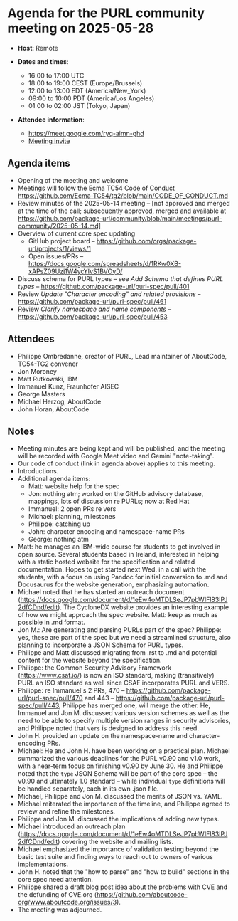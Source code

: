 # Agenda for the PURL community meeting on 2025-05-28

- **Host**: Remote
- **Dates and times**:
    - 16:00 to 17:00 UTC
    - 18:00 to 19:00 CEST (Europe/Brussels)
    - 12:00 to 13:00 EDT (America/New_York)
    - 09:00 to 10:00 PDT (America/Los Angeles)
    - 01:00 to 02:00 JST (Tokyo, Japan)

- **Attendee information**:
    - https://meet.google.com/ryq-aimn-ghd
    - [Meeting invite](https://calendar.google.com/calendar/event?action=TEMPLATE&tmeid=MnFlaXE3a2VqcnJqcTRkN2Vtb2EyMW4xbnRfMjAyNTA1MjhUMTYwMDAwWiBjX2MwODYxYWJlYmRmNjllZjBkZmVjNjgxM2IyN2JmYzdjMjk3ZDU5MThiM2EyZTk3NmZjYTdiYmViMzg1OGE5YjNAZw&tmsrc=c_c0861abebdf69ef0dfec6813b27bfc7c297d5918b3a2e976fca7bbeb3858a9b3%40group.calendar.google.com)

## Agenda items
- Opening of the meeting and welcome
- Meetings will follow the Ecma TC54 Code of Conduct https://github.com/Ecma-TC54/tg2/blob/main/CODE_OF_CONDUCT.md
- Review minutes of the 2025-05-14 meeting – [not approved and merged at the time of the call; subsequently approved, merged and available at https://github.com/package-url/community/blob/main/meetings/purl-community/2025-05-14.md]
- Overview of current core spec updating
    - GitHub project board – https://github.com/orgs/package-url/projects/1/views/1
    - Open issues/PRs –  https://docs.google.com/spreadsheets/d/1RKw0XB-xAPsZ09Uzj1W4ycYIvS1BVOyD/
- Discuss schema for PURL types – see *Add Schema that defines PURL types* – https://github.com/package-url/purl-spec/pull/401
- Review *Update "Character encoding" and related provisions* – https://github.com/package-url/purl-spec/pull/461
- Review *Clarify namespace and name components* – https://github.com/package-url/purl-spec/pull/453

## Attendees
- Philippe Ombredanne, creator of PURL, Lead maintainer of AboutCode, TC54-TG2 convener
- Jon Moroney
- Matt Rutkowski, IBM
- Immanuel Kunz, Fraunhofer AISEC
- George Masters
- Michael Herzog, AboutCode
- John Horan, AboutCode

## Notes
- Meeting minutes are being kept and will be published, and the meeting will be recorded with Google Meet video and Gemini "note-taking".
- Our code of conduct (link in agenda above) applies to this meeting.
- Introductions.
- Additional agenda items:
    - Matt: website help for the spec
    - Jon: nothing atm; worked on the GitHub advisory database, mappings, lots of discussion re PURLs; now at Red Hat
    - Immanuel: 2 open PRs re vers
    - Michael: planning, milestones
    - Philippe: catching up
    - John: character encoding and namespace-name PRs
    - George: nothing atm
- Matt: he manages an IBM-wide course for students to get involved in open source.  Several students based in Ireland, interested in helping with a static hosted website for the specification and related documentation.  Hopes to get started next Wed. in a call with the students, with a focus on using Pandoc for initial conversion to .md and Docusaurus for the website generation, emphasizing automation.
- Michael noted that he has started an outreach document (https://docs.google.com/document/d/1eEw4oMTDLSeJP7pbWIFl83IPJ2dfCDnd/edit).  The CycloneDX website provides an interesting example of how we might approach the spec website.  Matt: keep as much as possible in .md format.
- Jon M.: Are generating and parsing PURLs part of the spec?  Philippe: yes, these are part of the spec but we need a streamlined structure, also planning to incorporate a JSON Schema for PURL types.
- Philippe and Matt discussed migrating from .rst to .md and potential content for the website beyond the specification.
- Philippe: the Common Security Advisory Framework (https://www.csaf.io/) is now an ISO standard, making (transitively) PURL an ISO standard as well since CSAF incorporates PURL and VERS.
- Philippe: re Immanuel's 2 PRs, 470 – https://github.com/package-url/purl-spec/pull/470 and 443 – https://github.com/package-url/purl-spec/pull/443, Philippe has merged one, will merge the other.  He, Immanuel and Jon M. discussed various version schemes as well as the need to be able to specify multiple version ranges in security advisories, and Philippe noted that `vers` is designed to address this need.
- John H. provided an update on the namespace-name and character-encoding PRs.
- Michael: He and John H. have been working on a practical plan.  Michael summarized the various deadlines for the PURL v0.90 and v1.0 work, with a near-term focus on finishing v0.90 by June 30.  He and Philippe noted that the `type` JSON Schema will be part of the core spec – the v0.90 and ultimately 1.0 standard – while individual `type` definitions will be handled separately, each in its own .json file.
- Michael, Philippe and Jon M. discussed the merits of JSON vs. YAML.
- Michael reiterated the importance of the timeline, and Philippe agreed to review and refine the milestones.
- Philippe and Jon M. discussed the implications of adding new types.
- Michael introduced an outreach plan (https://docs.google.com/document/d/1eEw4oMTDLSeJP7pbWIFl83IPJ2dfCDnd/edit) covering the website and mailing lists.
- Michael emphasized the importance of validation testing beyond the basic test suite and finding ways to reach out to owners of various implementations.
- John H. noted that the "how to parse" and "how to build" sections in the core spec need attention.
- Philippe shared a draft blog post idea about the problems with CVE and the defunding of CVE.org (https://github.com/aboutcode-org/www.aboutcode.org/issues/3).
- The meeting was adjourned.
